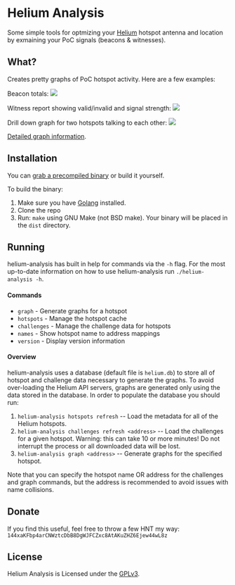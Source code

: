 # Helium Analysis

Some simple tools for optmizing your [Helium](https://www.helium.com) hotspot
antenna and location by exmaining your PoC signals (beacons & witnesses).

## What?

Creates pretty graphs of PoC hotspot activity.   Here are a few examples:

Beacon totals:
![](https://user-images.githubusercontent.com/1075352/113659393-c6b47080-9656-11eb-832b-8499199c5342.png)

Witness report showing valid/invalid and signal strength:
![](https://user-images.githubusercontent.com/1075352/113659402-cb792480-9656-11eb-8f6c-3508c0a72275.png)

Drill down graph for two hotspots talking to each other:
![](https://user-images.githubusercontent.com/1075352/113659861-d1233a00-9657-11eb-9409-70af2c7d9d7b.png)

[Detailed graph information](GRAPHS.md).

## Installation

You can [grab a precompiled binary](
https://github.com/synfinatic/helium-analysis/releases) or build it yourself.

To build the binary:

 1. Make sure you have [Golang](https://www.golang.org) installed.
 1. Clone the repo
 1. Run: `make` using GNU Make (not BSD make).  Your binary will be placed in
    the `dist` directory.

## Running

helium-analysis has built in help for commands via the `-h` flag.  For the
most up-to-date information on how to use helium-analysis run 
`./helium-analysis -h`.

#### Commands

 * `graph` - Generate graphs for a hotspot
 * `hotspots` - Manage the hotspot cache
 * `challenges` - Manage the challenge data for hotspots
 * `names` - Show hotspot name to address mappings
 * `version` - Display version information 

#### Overview

helium-analysis uses a database (default file is `helium.db`) to store all of
hotspot and challenge data necessary to generate the graphs.  To avoid over-loading
the Helium API servers, graphs are generated only using the data stored in the
database.  In order to populate the database you should run:

 1. `helium-analysis hotspots refresh`  -- Load the metadata for all of the Helium 
        hotspots.
 1. `helium-analysis challenges refresh <address>` -- Load the challenges
        for a given hotspot. Warning: this can take 10 or more minutes!  Do not 
        interrupt the process or all downloaded data will be lost.
 1. `helium-analysis graph <address>` -- Generate graphs for the specified hotspot.

Note that you can specify the hotspot name OR address for the challenges and graph 
commands, but the address is recommended to avoid issues with name collisions.
## Donate

If you find this useful, feel free to throw a few HNT my way: `144xaKFbp4arCNWztcDbB8DgWJFCZxc8AtAKuZHZ6Ejew44wL8z`

## License

Helium Analysis is Licensed under the [GPLv3](https://www.gnu.org/licenses/gpl-3.0.en.html).
